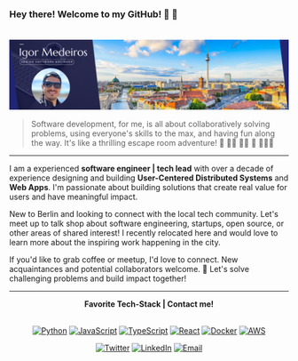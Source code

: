 ### Hey there! Welcome to my GitHub! 👋 👋 </br></br>

<img src="https://raw.githubusercontent.com/irgmedeiros/irgmedeiros/main/Banner.png"/>

> Software development, for me, is all about collaboratively solving problems, using everyone's skills to the max, and having fun along the way. It's like a thrilling escape room adventure! 🧩 💪👫 🧑‍💻 🎉 🏃‍♀️🚪

<hr></hr>


I am a experienced **software engineer | tech lead** with over a decade of experience designing and building **User-Centered Distributed Systems** and **Web Apps**. I'm passionate about building solutions that create real value for users and have meaningful impact.

New to Berlin and looking to connect with the local tech community. Let's meet up to talk shop about software engineering, startups, open source, or other areas of shared interest! I recently relocated here and would love to learn more about the inspiring work happening in the city.

If you'd like to grab coffee or meetup, I'd love to connect. New acquaintances and potential collaborators welcome. 👋 Let's solve challenging problems and build impact together!

---

<div align="center">
<strong>Favorite Tech-Stack | Contact me!</strong>
</div>
</br>

<div align="center">
  
[![Python](https://img.shields.io/badge/-Python-3776AB?style=flat-square&logo=python&logoColor=white)][python]
[![JavaScript](https://img.shields.io/badge/-JavaScript-F7DF1E?style=flat-square&logo=javascript&logoColor=black)][javascript]
[![TypeScript](https://img.shields.io/badge/-TypeScript-3178C6?style=flat-square&logo=typescript&logoColor=white)][typescript]
[![React](https://img.shields.io/badge/-React-61DAFB?style=flat-square&logo=react&logoColor=black)][react]
[![Docker](https://img.shields.io/badge/-Docker-2496ED?style=flat-square&logo=docker&logoColor=white)][docker]
[![AWS](https://img.shields.io/badge/-AWS-232F3E?style=flat-square&logo=amazon-aws&logoColor=white)][aws]

<div align="center">

[![Twitter](https://img.shields.io/badge/-Twitter-1DA1F2?style=flat-square&logo=twitter&logoColor=white)][twitter]
[![LinkedIn](https://img.shields.io/badge/-LinkedIn-2867B2?style=flat-square&logo=linkedin&logoColor=white)][linkedin]
[![Email](https://img.shields.io/badge/-Email-D14836?style=flat-square&logo=gmail&logoColor=white)][email]



[twitter]: https://twitter.com/irgmedeiros
[linkedin]: https://www.linkedin.com/in/igor-medeiros
[email]: mailto:your_email@example.com
[python]: https://www.python.org/
[javascript]: https://developer.mozilla.org/en-US/docs/Web/JavaScript
[typescript]: https://www.typescriptlang.org/
[react]: https://reactjs.org/
[aws]: https://aws.amazon.com/
[docker]: https://www.docker.com/

